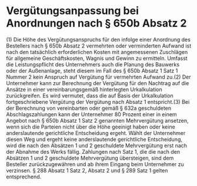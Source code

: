 # Vergütungsanpassung bei Anordnungen nach § 650b Absatz 2

(1) Die Höhe des Vergütungsanspruchs für den infolge einer Anordnung des Bestellers nach § 650b Absatz 2 vermehrten oder verminderten Aufwand ist nach den tatsächlich erforderlichen Kosten mit angemessenen Zuschlägen für allgemeine Geschäftskosten, Wagnis und Gewinn zu ermitteln. Umfasst die Leistungspflicht des Unternehmers auch die Planung des Bauwerks oder der Außenanlage, steht diesem im Fall des § 650b Absatz 1 Satz 1 Nummer 2 kein Anspruch auf Vergütung für vermehrten Aufwand zu.(2) Der Unternehmer kann zur Berechnung der Vergütung für den Nachtrag auf die Ansätze in einer vereinbarungsgemäß hinterlegten Urkalkulation zurückgreifen. Es wird vermutet, dass die auf Basis der Urkalkulation fortgeschriebene Vergütung der Vergütung nach Absatz 1 entspricht.(3) Bei der Berechnung von vereinbarten oder gemäß § 632a geschuldeten Abschlagszahlungen kann der Unternehmer 80 Prozent einer in einem Angebot nach § 650b Absatz 1 Satz 2 genannten Mehrvergütung ansetzen, wenn sich die Parteien nicht über die Höhe geeinigt haben oder keine anderslautende gerichtliche Entscheidung ergeht. Wählt der Unternehmer diesen Weg und ergeht keine anderslautende gerichtliche Entscheidung, wird die nach den Absätzen 1 und 2 geschuldete Mehrvergütung erst nach der Abnahme des Werks fällig. Zahlungen nach Satz 1, die die nach den Absätzen 1 und 2 geschuldete Mehrvergütung übersteigen, sind dem Besteller zurückzugewähren und ab ihrem Eingang beim Unternehmer zu verzinsen. § 288 Absatz 1 Satz 2, Absatz 2 und § 289 Satz 1 gelten entsprechend. 

